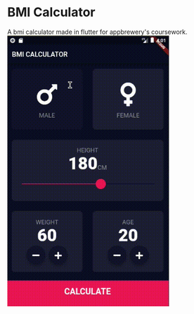 # BMI Calculator 

A bmi calculator made in flutter for appbrewery's coursework.
![Alt text](bmi-app.gif?raw=true ".gif of app")
